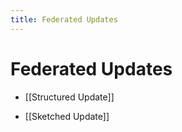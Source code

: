 ```yaml
---
title: Federated Updates
---
```


# Federated Updates
- [[Structured Update]] 

- [[Sketched Update]]























